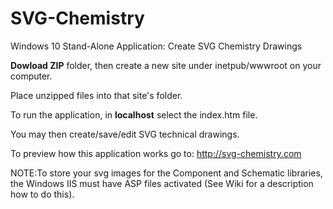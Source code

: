 # SVG-Chemistry
Windows 10 Stand-Alone Application: Create SVG Chemistry Drawings

**Dowload ZIP** folder, then create a new site under inetpub/wwwroot on your computer.

Place unzipped files into that site's folder.

To run the application, in **localhost** select the index.htm file. 

You may then create/save/edit SVG technical drawings.

To preview how this application works go to: http://svg-chemistry.com

NOTE:To store your svg images for the Component and Schematic libraries, the Windows IIS must have 
ASP files activated (See Wiki for a description how to do this).
